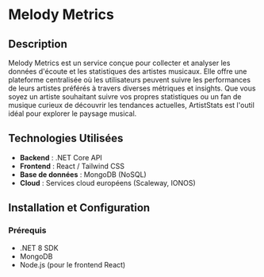 
# Melody Metrics

## Description

Melody Metrics est un service conçue pour collecter et analyser les données d'écoute et les statistiques des artistes musicaux. Elle offre une plateforme centralisée où les utilisateurs peuvent suivre les performances de leurs artistes préférés à travers diverses métriques et insights. Que vous soyez un artiste souhaitant suivre vos propres statistiques ou un fan de musique curieux de découvrir les tendances actuelles, ArtistStats est l'outil idéal pour explorer le paysage musical.

## Technologies Utilisées

- **Backend** : .NET Core API
- **Frontend** : React / Tailwind CSS
- **Base de données** : MongoDB (NoSQL)
- **Cloud** : Services cloud européens (Scaleway, IONOS)

## Installation et Configuration

### Prérequis

- .NET 8 SDK
- MongoDB
- Node.js (pour le frontend React)
